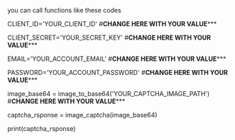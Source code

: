 you can call functions like these codes

CLIENT_ID='YOUR_CLIENT_ID'   #****CHANGE HERE WITH YOUR VALUE*******

CLIENT_SECRET='YOUR_SECRET_KEY'    #****CHANGE HERE WITH YOUR VALUE*******

EMAIL='YOUR_ACCOUNT_EMAIL'    #****CHANGE HERE WITH YOUR VALUE*******

PASSWORD='YOUR_ACCOUNT_PASSWORD'   #****CHANGE HERE WITH YOUR VALUE*******

image_base64 = image_to_base64('YOUR_CAPTCHA_IMAGE_PATH')  #****CHANGE HERE WITH YOUR VALUE*******

captcha_rsponse = image_captcha(image_base64)

print(captcha_rsponse)